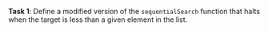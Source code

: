 **Task 1**: Define a modified version of the `sequentialSearch` function that halts when the target is less than a given element in the list.
